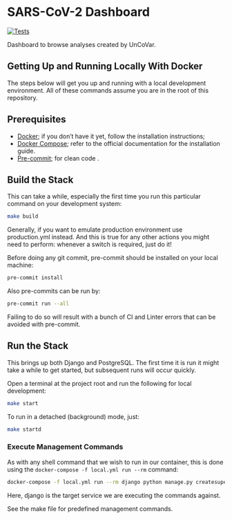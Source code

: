 # SARS-CoV-2 Dashboard

[![Tests](https://github.com/thomasbtf/sars-dashboard/actions/workflows/ci.yml/badge.svg)](https://github.com/thomasbtf/sars-dashboard/actions/workflows/ci.yml)

Dashboard to browse analyses created by UnCoVar.

## Getting Up and Running Locally With Docker

The steps below will get you up and running with a local development environment. All of these commands assume you are in the root of this repository.

## Prerequisites

- [Docker](https://docs.docker.com/get-docker/); if you don’t have it yet, follow the installation instructions;
- [Docker Compose](https://docs.docker.com/compose/install/); refer to the official documentation for the installation guide.
- [Pre-commit](https://pre-commit.com/#install); for clean code .

## Build the Stack

This can take a while, especially the first time you run this particular command on your development system:

```bash
make build
```

Generally, if you want to emulate production environment use production.yml instead. And this is true for any other actions you might need to perform: whenever a switch is required, just do it!

Before doing any git commit, pre-commit should be installed on your local machine:

```bash
pre-commit install
```

Also pre-commits can be run by:

```bash
pre-commit run --all
```

Failing to do so will result with a bunch of CI and Linter errors that can be avoided with pre-commit.

## Run the Stack

This brings up both Django and PostgreSQL. The first time it is run it might take a while to get started, but subsequent runs will occur quickly.

Open a terminal at the project root and run the following for local development:

```bash
make start
```

To run in a detached (background) mode, just:

```bash
make startd
```

### Execute Management Commands

As with any shell command that we wish to run in our container, this is done using the `docker-compose -f local.yml run --rm` command:

```bash
docker-compose -f local.yml run --rm django python manage.py createsuperuser
```

Here, django is the target service we are executing the commands against.

See the make file for predefined management commands.
